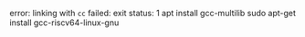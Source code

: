 
error: linking with `cc` failed: exit status: 1 
apt install gcc-multilib
sudo apt-get install gcc-riscv64-linux-gnu
